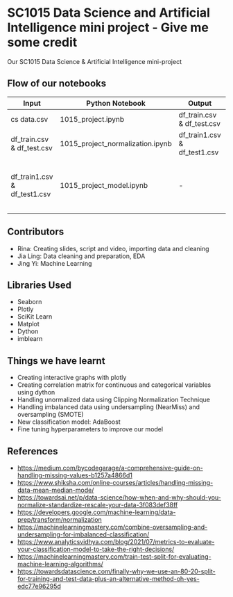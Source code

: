 # SC1015 Data Science and Artificial Intelligence mini project - Give me some credit

Our SC1015 Data Science &amp; Artificial Intelligence mini-project

## Flow of our notebooks
|Input   | Python Notebook  | Output  | About |
|---|---|---|---|
|  cs data.csv | 1015_project.ipynb  |  df_train.csv & df_test.csv  | Containing EDA |
|  df_train.csv & df_test.csv | 1015_project_normalization.ipynb  |  df_train1.csv & df_test1.csv  | Contains normalization + EDA |
|  df_train1.csv & df_test1.csv | 1015_project_model.ipynb  |  - | Machine Learning using Decision Tree and AdaBoost |


## Contributors
- Rina: Creating slides, script and video, importing data and cleaning
- Jia Ling: Data cleaning and preparation, EDA
- Jing Yi: Machine Learning


## Libraries Used

- Seaborn
- Plotly
- SciKit Learn
- Matplot
- Dython
- imblearn

## Things we have learnt

- Creating interactive graphs with plotly
- Creating correlation matrix for continuous and categorical variables using dython
- Handling unormalized data using Clipping Normalization Technique
- Handling imbalanced data using undersampling (NearMiss) and oversampling (SMOTE)
- New classification model: AdaBoost
- Fine tuning hyperparameters to improve our model

## References

- <https://medium.com/bycodegarage/a-comprehensive-guide-on-handling-missing-values-b1257a4866d1>
- <https://www.shiksha.com/online-courses/articles/handling-missing-data-mean-median-mode/>
- <https://towardsai.net/p/data-science/how-when-and-why-should-you-normalize-standardize-rescale-your-data-3f083def38ff>
- <https://developers.google.com/machine-learning/data-prep/transform/normalization>
- <https://machinelearningmastery.com/combine-oversampling-and-undersampling-for-imbalanced-classification/>
- <https://www.analyticsvidhya.com/blog/2021/07/metrics-to-evaluate-your-classification-model-to-take-the-right-decisions/>
- <https://machinelearningmastery.com/train-test-split-for-evaluating-machine-learning-algorithms/>
- <https://towardsdatascience.com/finally-why-we-use-an-80-20-split-for-training-and-test-data-plus-an-alternative-method-oh-yes-edc77e96295d>
